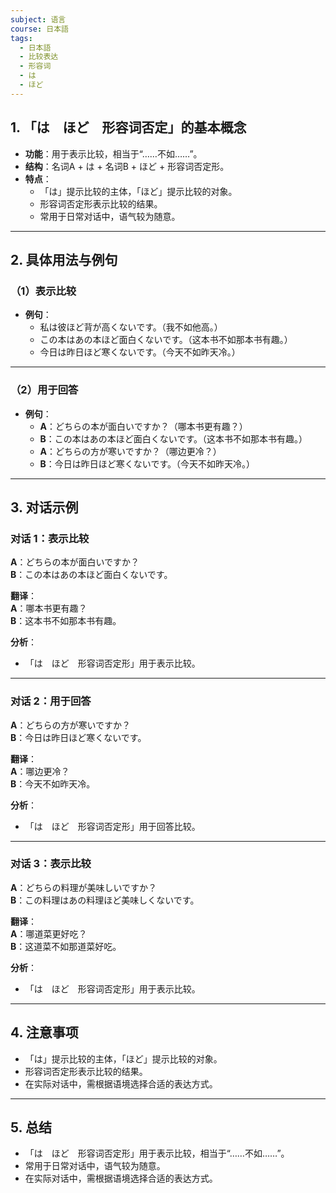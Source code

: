 ```yaml
---
subject: 语言
course: 日本語
tags:
  - 日本語
  - 比较表达
  - 形容词
  - は
  - ほど
---
```


## 1. **「は　ほど　形容词否定」的基本概念**

- **功能**：用于表示比较，相当于“……不如……”。
- **结构**：名词A + は + 名词B + ほど + 形容词否定形。
- **特点**：
  - 「は」提示比较的主体，「ほど」提示比较的对象。
  - 形容词否定形表示比较的结果。
  - 常用于日常对话中，语气较为随意。

---

## 2. **具体用法与例句**

### （1）**表示比较**
- **例句**：
  - 私は彼ほど背が高くないです。（我不如他高。）
  - この本はあの本ほど面白くないです。（这本书不如那本书有趣。）
  - 今日は昨日ほど寒くないです。（今天不如昨天冷。）

---

### （2）**用于回答**
- **例句**：
  - **A**：どちらの本が面白いですか？（哪本书更有趣？）
  - **B**：この本はあの本ほど面白くないです。（这本书不如那本书有趣。）
  - **A**：どちらの方が寒いですか？（哪边更冷？）
  - **B**：今日は昨日ほど寒くないです。（今天不如昨天冷。）

---

## 3. **对话示例**

### 对话 1：表示比较
**A**：どちらの本が面白いですか？  
**B**：この本はあの本ほど面白くないです。

**翻译**：  
**A**：哪本书更有趣？  
**B**：这本书不如那本书有趣。

**分析**：
- 「は　ほど　形容词否定形」用于表示比较。

---

### 对话 2：用于回答
**A**：どちらの方が寒いですか？  
**B**：今日は昨日ほど寒くないです。

**翻译**：  
**A**：哪边更冷？  
**B**：今天不如昨天冷。

**分析**：
- 「は　ほど　形容词否定形」用于回答比较。

---

### 对话 3：表示比较
**A**：どちらの料理が美味しいですか？  
**B**：この料理はあの料理ほど美味しくないです。

**翻译**：  
**A**：哪道菜更好吃？  
**B**：这道菜不如那道菜好吃。

**分析**：
- 「は　ほど　形容词否定形」用于表示比较。

---

## 4. **注意事项**
- 「は」提示比较的主体，「ほど」提示比较的对象。
- 形容词否定形表示比较的结果。
- 在实际对话中，需根据语境选择合适的表达方式。

---

## 5. **总结**
- 「は　ほど　形容词否定形」用于表示比较，相当于“……不如……”。
- 常用于日常对话中，语气较为随意。
- 在实际对话中，需根据语境选择合适的表达方式。